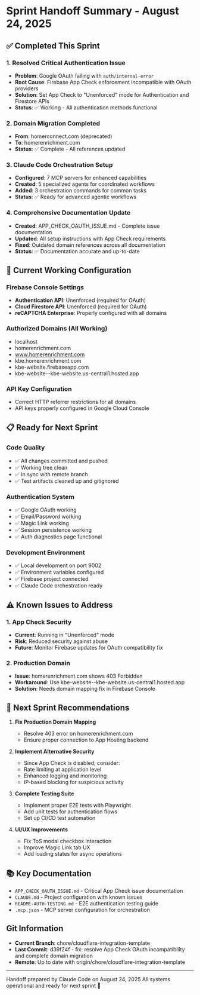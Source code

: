 # Sprint Handoff Summary - August 24, 2025

## ✅ Completed This Sprint

### 1. Resolved Critical Authentication Issue
- **Problem**: Google OAuth failing with `auth/internal-error`
- **Root Cause**: Firebase App Check enforcement incompatible with OAuth providers
- **Solution**: Set App Check to "Unenforced" mode for Authentication and Firestore APIs
- **Status**: ✅ Working - All authentication methods functional

### 2. Domain Migration Completed
- **From**: homerconnect.com (deprecated)
- **To**: homerenrichment.com
- **Status**: ✅ Complete - All references updated

### 3. Claude Code Orchestration Setup
- **Configured**: 7 MCP servers for enhanced capabilities
- **Created**: 5 specialized agents for coordinated workflows
- **Added**: 3 orchestration commands for common tasks
- **Status**: ✅ Ready for advanced agentic workflows

### 4. Comprehensive Documentation Update
- **Created**: APP_CHECK_OAUTH_ISSUE.md - Complete issue documentation
- **Updated**: All setup instructions with App Check requirements
- **Fixed**: Outdated domain references across all documentation
- **Status**: ✅ Documentation accurate and up-to-date

## 🔧 Current Working Configuration

### Firebase Console Settings
- **Authentication API**: Unenforced (required for OAuth)
- **Cloud Firestore API**: Unenforced (required for OAuth)
- **reCAPTCHA Enterprise**: Properly configured with all domains

### Authorized Domains (All Working)
- localhost
- homerenrichment.com
- www.homerenrichment.com
- kbe.homerenrichment.com
- kbe-website.firebaseapp.com
- kbe-website--kbe-website.us-central1.hosted.app

### API Key Configuration
- Correct HTTP referrer restrictions for all domains
- API keys properly configured in Google Cloud Console

## 📋 Ready for Next Sprint

### Code Quality
- ✅ All changes committed and pushed
- ✅ Working tree clean
- ✅ In sync with remote branch
- ✅ Test artifacts cleaned up and gitignored

### Authentication System
- ✅ Google OAuth working
- ✅ Email/Password working
- ✅ Magic Link working
- ✅ Session persistence working
- ✅ Auth diagnostics page functional

### Development Environment
- ✅ Local development on port 9002
- ✅ Environment variables configured
- ✅ Firebase project connected
- ✅ Claude Code orchestration ready

## ⚠️ Known Issues to Address

### 1. App Check Security
- **Current**: Running in "Unenforced" mode
- **Risk**: Reduced security against abuse
- **Future**: Monitor Firebase updates for OAuth compatibility fix

### 2. Production Domain
- **Issue**: homerenrichment.com shows 403 Forbidden
- **Workaround**: Use kbe-website--kbe-website.us-central1.hosted.app
- **Solution**: Needs domain mapping fix in Firebase Console

## 🚀 Next Sprint Recommendations

1. **Fix Production Domain Mapping**
   - Resolve 403 error on homerenrichment.com
   - Ensure proper connection to App Hosting backend

2. **Implement Alternative Security**
   - Since App Check is disabled, consider:
   - Rate limiting at application level
   - Enhanced logging and monitoring
   - IP-based blocking for suspicious activity

3. **Complete Testing Suite**
   - Implement proper E2E tests with Playwright
   - Add unit tests for authentication flows
   - Set up CI/CD test automation

4. **UI/UX Improvements**
   - Fix ToS modal checkbox interaction
   - Improve Magic Link tab UX
   - Add loading states for async operations

## 📚 Key Documentation

- `APP_CHECK_OAUTH_ISSUE.md` - Critical App Check issue documentation
- `CLAUDE.md` - Project configuration with known issues
- `README-AUTH-TESTING.md` - E2E authentication testing guide
- `.mcp.json` - MCP server configuration for orchestration

## Git Information

- **Current Branch**: chore/cloudflare-integration-template
- **Last Commit**: d39f24f - fix: resolve App Check OAuth incompatibility and complete domain migration
- **Remote**: Up to date with origin/chore/cloudflare-integration-template

---

Handoff prepared by Claude Code on August 24, 2025
All systems operational and ready for next sprint 🚀